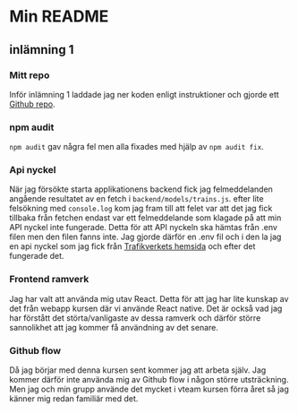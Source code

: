 # Min README

## inlämning 1

### Mitt repo
Inför inlämning 1 laddade jag ner koden enligt instruktioner och gjorde ett [Github repo](https://github.com/Hampe024/Traincontroller).

### npm audit
`npm audit` gav några fel men alla fixades med hjälp av `npm audit fix`.

### Api nyckel
När jag försökte starta applikationens backend fick jag felmeddelanden angående resultatet av en fetch i `backend/models/trains.js`. efter lite felsökning med `console.log` kom jag fram till att felet var att det jag fick tillbaka från fetchen endast var ett felmeddelande som klagade på att min API nyckel inte fungerade. Detta för att API nyckeln ska hämtas från .env filen men den filen fanns inte. Jag gjorde därför en .env fil och i den la jag en api nyckel som jag fick från [Trafikverkets hemsida](https://api.trafikinfo.trafikverket.se) och efter det fungerade det.

### Frontend ramverk
Jag har valt att använda mig utav React. Detta för att jag har lite kunskap av det från webapp kursen där vi använde React native. Det är också vad jag har förstått det störta/vanligaste av dessa ramverk och därför större sannolikhet att jag kommer få användning av det senare.

### Github flow
Då jag börjar med denna kursen sent kommer jag att arbeta själv. Jag kommer därför inte använda mig av Github flow i någon större utsträckning. Men jag och min grupp använde det mycket i vteam kursen förra året så jag känner mig redan familiär med det.